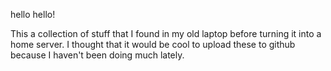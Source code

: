hello hello!

This a collection of stuff that I found in my old laptop before turning it into a home server. I thought that it would be cool to upload these to github because I haven't been doing much lately.
